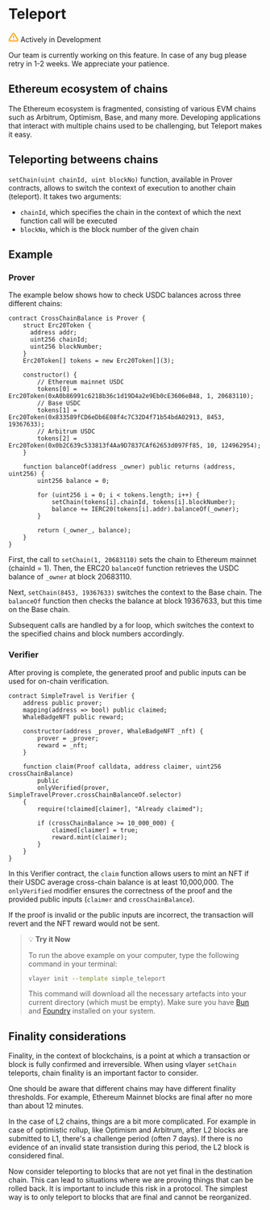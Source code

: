 # Teleport

<div class="feature-card feature-in-dev">
  <div class="title">
    <svg width="20" height="20" viewBox="0 0 20 20" fill="none" xmlns="http://www.w3.org/2000/svg">
    <path d="M8.57499 3.21665L1.51665 15C1.37113 15.252 1.29413 15.5377 1.29331 15.8288C1.2925 16.1198 1.3679 16.4059 1.51201 16.6588C1.65612 16.9116 1.86392 17.1223 2.11474 17.2699C2.36556 17.4174 2.65065 17.4968 2.94165 17.5H17.0583C17.3493 17.4968 17.6344 17.4174 17.8852 17.2699C18.136 17.1223 18.3439 16.9116 18.488 16.6588C18.6321 16.4059 18.7075 16.1198 18.7067 15.8288C18.7058 15.5377 18.6288 15.252 18.4833 15L11.425 3.21665C11.2764 2.97174 11.0673 2.76925 10.8176 2.62872C10.568 2.48819 10.2864 2.41437 9.99999 2.41437C9.71354 2.41437 9.43193 2.48819 9.18232 2.62872C8.93272 2.76925 8.72355 2.97174 8.57499 3.21665V3.21665Z" stroke="#FCA004" stroke-width="2" stroke-linecap="round" stroke-linejoin="round"/>
    <path d="M10 7.5V10.8333" stroke="#FCA004" stroke-width="2" stroke-linecap="round" stroke-linejoin="round"/>
    <path d="M10 14.1667H10.0083" stroke="#FCA004" stroke-width="2" stroke-linecap="round" stroke-linejoin="round"/>
    </svg>
    Actively in Development
  </div>
  <p>Our team is currently working on this feature. In case of any bug please retry in 1-2 weeks. We appreciate your patience. </p>
</div>

## Ethereum ecosystem of chains
The Ethereum ecosystem is fragmented, consisting of various EVM chains such as Arbitrum, Optimism, Base, and many more. Developing applications that interact with multiple chains used to be challenging, but Teleport makes it easy.

## Teleporting betweens chains
`setChain(uint chainId, uint blockNo)` function, available in Prover contracts, allows to switch the context of execution to another chain (teleport).  It takes two arguments:
* `chainId`, which specifies the chain in the context of which the next function call will be executed
* `blockNo`, which is the block number of the given chain

## Example 
### Prover
The example below shows how to check USDC balances across three different chains:

```solidity
contract CrossChainBalance is Prover {
    struct Erc20Token {
      address addr;
      uint256 chainId;
      uint256 blockNumber;
    }
    Erc20Token[] tokens = new Erc20Token[](3);

    constructor() {
        // Ethereum mainnet USDC
        tokens[0] = Erc20Token(0xA0b86991c6218b36c1d19D4a2e9Eb0cE3606eB48, 1, 20683110); 
        // Base USDC
        tokens[1] = Erc20Token(0x833589fCD6eDb6E08f4c7C32D4f71b54bdA02913, 8453, 19367633); 
        // Arbitrum USDC
        tokens[2] = Erc20Token(0x0b2C639c533813f4Aa9D7837CAf62653d097Ff85, 10, 124962954); 
    }

    function balanceOf(address _owner) public returns (address, uint256) {
        uint256 balance = 0;

        for (uint256 i = 0; i < tokens.length; i++) {
            setChain(tokens[i].chainId, tokens[i].blockNumber);
            balance += IERC20(tokens[i].addr).balanceOf(_owner);
        }

        return (_owner_, balance);
    }
}
```

First, the call to `setChain(1, 20683110)` sets the chain to Ethereum mainnet (chainId = 1). Then, the ERC20 `balanceOf` function retrieves the USDC balance of `_owner` at block 20683110.

Next, `setChain(8453, 19367633)` switches the context to the Base chain. The `balanceOf` function then checks the balance at block 19367633, but this time on the Base chain.

Subsequent calls are handled by a for loop, which switches the context to the specified chains and block numbers accordingly.

### Verifier
After proving is complete, the generated proof and public inputs can be used for on-chain verification. 

```solidity
contract SimpleTravel is Verifier {
    address public prover;
    mapping(address => bool) public claimed;
    WhaleBadgeNFT public reward;

    constructor(address _prover, WhaleBadgeNFT _nft) {
        prover = _prover;
        reward = _nft;
    }

    function claim(Proof calldata, address claimer, uint256 crossChainBalance)
        public
        onlyVerified(prover, SimpleTravelProver.crossChainBalanceOf.selector)
    {
        require(!claimed[claimer], "Already claimed");

        if (crossChainBalance >= 10_000_000) {
            claimed[claimer] = true;
            reward.mint(claimer);
        }
    }
}
```
In this Verifier contract, the `claim` function allows users to mint an NFT if their USDC average cross-chain balance is at least 10,000,000. The `onlyVerified` modifier ensures the correctness of the proof and the provided public inputs (`claimer` and `crossChainBalance`).

If the proof is invalid or the public inputs are incorrect, the transaction will revert and the NFT reward would not be sent.

> 💡 **Try it Now**
> 
> To run the above example on your computer, type the following command in your terminal:
> 
> ```bash
> vlayer init --template simple_teleport
> ```
> 
> This command will download all the necessary artefacts into your current directory (which must be empty). Make sure you have [Bun](https://bun.sh/) and [Foundry](https://book.getfoundry.sh/getting-started/installation) installed on your system.

## Finality considerations
Finality, in the context of blockchains, is a point at which a transaction or block is fully confirmed and irreversible. When using vlayer `setChain` teleports, chain finality is an important factor to consider.

One should be aware that different chains may have different finality thresholds. For example, Ethereum Mainnet blocks are final after no more than about 12 minutes.

In the case of L2 chains, things are a bit more complicated. For example in case of optimistic rollup, like Optimism and Arbitrum, after L2 blocks are submitted to L1, there's a challenge period (often 7 days). If there is no evidence of an invalid state transistion during this period, the L2 block is considered final.

Now consider teleporting to blocks that are not yet final in the destination chain. This can lead to situations where we are proving things that can be rolled back. It is important to include this risk in a protocol. The simplest way is to only teleport to blocks that are final and cannot be reorganized.